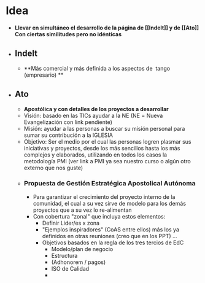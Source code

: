 # Idea
- **Llevar en simultáneo el desarrollo de la página de [[Indelt]] y de [[Ato]] Con ciertas similitudes pero no idénticas**
- ## Indelt
	- **Más comercial y más definida a los aspectos de  tango (empresario) **
- ## Ato
	- **Apostólica  y con detalles de los proyectos a desarrollar**
	- Visión: basado en las TICs ayudar a la NE (NE = Nueva Evangelización con link pendiente)
	- Misión: ayudar a las personas a buscar su misión personal para sumar su contribución a la IGLESIA
	- Objetivo: Ser el medio por el cual las personas logren plasmar sus iniciativas y proyectos, desde los más sencillos hasta los más complejos y elaborados, utilizando en todos los casos la metodología PMI (ver link a PMI ya sea nuestro curso o algún otro externo que nos guste)
	- ### Propuesta de Gestión Estratégica Apostolical Autónoma
		- Para garantizar el crecimiento del proyecto interno de la comunidad, el cual a su vez sirve de modelo para los demás proyectos que a su vez lo re-alimentan
		- Con cobertura "zonal" que incluya estos elementos:
			- Definir Lider/es x zona
			- "Ejemplos inspiradores" (CoAS entre ellos) más los ya definidos en otras reuniones (creo que en los PPT) ...
			- Objetivos basados en la regla de los tres tercios de EdC
				- Modelo/plan de negocio
				- Estructura
				- (Adhonorem / pagos)
				- ISO de Calidad
				-